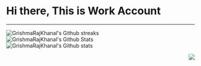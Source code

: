 # Hi there, This is Work Account 

---

<img align="centre" alt="GrishmaRajKhanal's Github streaks" src="https://streak-stats.demolab.com?user=GrishmaRajKhanal&theme=great-gatsby&locale=en"  alt="GrishmaRajKhanal's GitHub Streaks"/>
<br>

<img align="centre" alt="GrishmaRajKhanal's Github Stats" src="https://github-readme-stats.vercel.app/api?username=GrishmaRajKhanal&locale=en&theme=great-gatsby&layout=compact&show_icons=true" alt="GrishmaRajKhanal's GitHub Stats" /> 
<br>

<img align="centre" alt="GrishmaRajKhanal's Github stats" src="https://github-readme-stats.vercel.app/api/top-langs/?username=GrishmaRajKhanal&locale=en&show_icons=false&theme=great-gatsby&layout=compact"  alt="GrishmaRajKhanal's Top Languages"/>
 
<p alight="right">
  <img align="right" src="https://komarev.com/ghpvc/?username=GrishmaRajKhanal&style=plastic&color=blue" />
</p>
